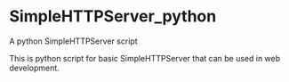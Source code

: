 # SimpleHTTPServer_python
A python SimpleHTTPServer script

This is python script for basic SimpleHTTPServer that can be used in web development.
